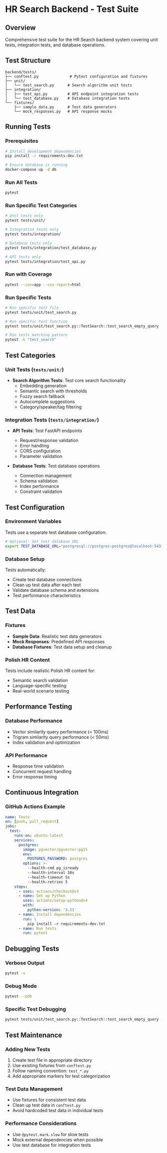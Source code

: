 # HR Search Backend - Test Suite

## Overview

Comprehensive test suite for the HR Search backend system covering unit tests, integration tests, and database operations.

## Test Structure

```
backend/tests/
├── conftest.py              # Pytest configuration and fixtures
├── unit/
│   └── test_search.py      # Search algorithm unit tests
├── integration/
│   ├── test_api.py         # API endpoint integration tests
│   └── test_database.py    # Database integration tests
└── fixtures/
    ├── sample_data.py      # Test data generators
    └── mock_responses.py   # API response mocks
```

## Running Tests

### Prerequisites
```bash
# Install development dependencies
pip install -r requirements-dev.txt

# Ensure database is running
docker-compose up -d db
```

### Run All Tests
```bash
pytest
```

### Run Specific Test Categories
```bash
# Unit tests only
pytest tests/unit/

# Integration tests only
pytest tests/integration/

# Database tests only
pytest tests/integration/test_database.py

# API tests only
pytest tests/integration/test_api.py
```

### Run with Coverage
```bash
pytest --cov=app --cov-report=html
```

### Run Specific Tests
```bash
# Run specific test file
pytest tests/unit/test_search.py

# Run specific test function
pytest tests/unit/test_search.py::TestSearch::test_search_empty_query

# Run tests matching pattern
pytest -k "test_search"
```

## Test Categories

### Unit Tests (`tests/unit/`)
- **Search Algorithm Tests**: Test core search functionality
  - Embedding generation
  - Semantic search with thresholds
  - Fuzzy search fallback
  - Autocomplete suggestions
  - Category/speaker/tag filtering

### Integration Tests (`tests/integration/`)
- **API Tests**: Test FastAPI endpoints
  - Request/response validation
  - Error handling
  - CORS configuration
  - Parameter validation
  
- **Database Tests**: Test database operations
  - Connection management
  - Schema validation
  - Index performance
  - Constraint validation

## Test Configuration

### Environment Variables
Tests use a separate test database configuration:
```bash
# Optional: Set test database URL
export TEST_DATABASE_URL="postgresql://postgres:postgres@localhost:5431/hr_search_test"
```

### Database Setup
Tests automatically:
- Create test database connections
- Clean up test data after each test
- Validate database schema and extensions
- Test performance characteristics

## Test Data

### Fixtures
- **Sample Data**: Realistic test data generators
- **Mock Responses**: Predefined API responses
- **Database Fixtures**: Test data setup and cleanup

### Polish HR Content
Tests include realistic Polish HR content for:
- Semantic search validation
- Language-specific testing
- Real-world scenario testing

## Performance Testing

### Database Performance
- Vector similarity query performance (< 100ms)
- Trigram similarity query performance (< 50ms)
- Index validation and optimization

### API Performance
- Response time validation
- Concurrent request handling
- Error response timing

## Continuous Integration

### GitHub Actions Example
```yaml
name: Tests
on: [push, pull_request]
jobs:
  test:
    runs-on: ubuntu-latest
    services:
      postgres:
        image: pgvector/pgvector:pg15
        env:
          POSTGRES_PASSWORD: postgres
        options: >-
          --health-cmd pg_isready
          --health-interval 10s
          --health-timeout 5s
          --health-retries 5
    steps:
      - uses: actions/checkout@v3
      - name: Set up Python
        uses: actions/setup-python@v4
        with:
          python-version: '3.11'
      - name: Install dependencies
        run: |
          pip install -r requirements-dev.txt
      - name: Run tests
        run: pytest
```

## Debugging Tests

### Verbose Output
```bash
pytest -v
```

### Debug Mode
```bash
pytest --pdb
```

### Specific Test Debugging
```bash
pytest tests/unit/test_search.py::TestSearch::test_search_empty_query -v -s
```

## Test Maintenance

### Adding New Tests
1. Create test file in appropriate directory
2. Use existing fixtures from `conftest.py`
3. Follow naming convention: `test_*.py`
4. Add appropriate markers for test categorization

### Test Data Management
- Use fixtures for consistent test data
- Clean up test data in `conftest.py`
- Avoid hardcoded test data in individual tests

### Performance Considerations
- Use `@pytest.mark.slow` for slow tests
- Mock external dependencies when possible
- Use test database for integration tests
